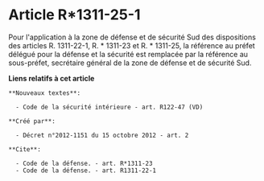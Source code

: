 # Article R*1311-25-1

Pour l'application à la zone de défense et de sécurité Sud des dispositions des articles R. 1311-22-1, R. * 1311-23 et R. *
1311-25, la référence au préfet délégué pour la défense et la sécurité est remplacée par la référence au sous-préfet,
secrétaire général de la zone de défense et de sécurité Sud.

**Liens relatifs à cet article**

	**Nouveaux textes**:

	  - Code de la sécurité intérieure - art. R122-47 (VD)

	**Créé par**:

	  - Décret n°2012-1151 du 15 octobre 2012 - art. 2

	**Cite**:

	  - Code de la défense. - art. R*1311-23
	  - Code de la défense. - art. R1311-22-1
